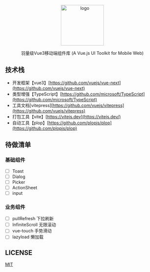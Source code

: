 <p align="center">
    <img alt="logo" src="https://i.loli.net/2021/03/06/GCHcpikNDSaBZQV.png" width="140" height="133">
</p>
<p align="center">羽量级Vue3移动端组件库 (A Vue.js UI Toolkit for Mobile Web)</p>

## 技术栈
- 开发框架【vue3】[https://github.com/vuejs/vue-next](https://github.com/vuejs/vue-next)
- 类型增强【TypeScript】[https://github.com/microsoft/TypeScript](https://github.com/microsoft/TypeScript)
- 工具文档[vitepress][https://github.com/vuejs/vitepress](https://github.com/vuejs/vitepress)
- 打包工具【vite】[https://vitejs.dev](https://vitejs.dev/)
- 自动工具【plop】[https://github.com/plopjs/plop](https://github.com/plopjs/plop)

## 待做清单

### 基础组件

- [ ] Toast 
- [ ] Dialog 
- [ ] Picker
- [ ] ActionSheet
- [ ] input

### 业务组件

- [ ]  pullRefresh 下拉刷新
- [ ]  InfiniteScroll 无限滚动
- [ ]  vue-touch 手势滑动
- [ ]  lazyload 懒加载

## LICENSE

[MIT](https://en.wikipedia.org/wiki/MIT_License)

